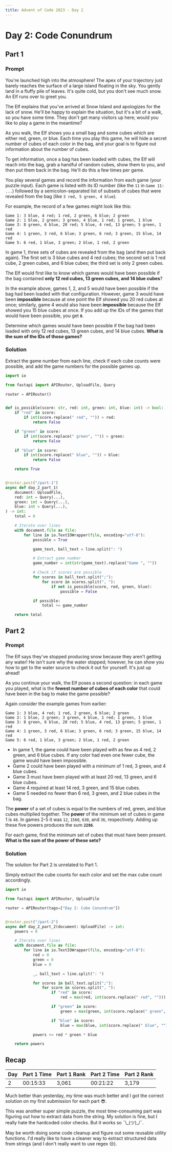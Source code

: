 ```yaml
---
title: Advent of Code 2023 - Day 2
---
```


# Day 2: Code Conundrum

## Part 1

### Prompt

You're launched high into the atmosphere!
The apex of your trajectory just barely reaches the surface of a large island floating in the sky.
You gently land in a fluffy pile of leaves.
It's quite cold, but you don't see much snow.
An Elf runs over to greet you.

The Elf explains that you've arrived at Snow Island and apologizes for the lack of snow.
He'll be happy to explain the situation, but it's a bit of a walk, so you have some time.
They don't get many visitors up here; would you like to play a game in the meantime?

As you walk, the Elf shows you a small bag and some cubes which are either red, green, or blue.
Each time you play this game, he will hide a secret number of cubes of each color in the bag, and your goal is to figure out information about the number of cubes.

To get information, once a bag has been loaded with cubes, the Elf will reach into the bag, grab a handful of random cubes, show them to you, and then put them back in the bag.
He'll do this a few times per game.

You play several games and record the information from each game (your puzzle input).
Each game is listed with its ID number (like the `11` in `Game 11: ...`) followed by a semicolon-separated list of subsets of cubes that were revealed from the bag (like `3 red, 5 green, 4 blue`).

For example, the record of a few games might look like this:

```
Game 1: 3 blue, 4 red; 1 red, 2 green, 6 blue; 2 green
Game 2: 1 blue, 2 green; 3 green, 4 blue, 1 red; 1 green, 1 blue
Game 3: 8 green, 6 blue, 20 red; 5 blue, 4 red, 13 green; 5 green, 1 red
Game 4: 1 green, 3 red, 6 blue; 3 green, 6 red; 3 green, 15 blue, 14 red
Game 5: 6 red, 1 blue, 3 green; 2 blue, 1 red, 2 green
```

In game 1, three sets of cubes are revealed from the bag (and then put back again).
The first set is 3 blue cubes and 4 red cubes; the second set is 1 red cube, 2 green cubes, and 6 blue cubes; the third set is only 2 green cubes.

The Elf would first like to know which games would have been possible if the bag contained **only 12 red cubes, 13 green cubes, and 14 blue cubes**?

In the example above, games 1, 2, and 5 would have been possible if the bag had been loaded with that configuration.
However, game 3 would have been **impossible** because at one point the Elf showed you 20 red cubes at once; similarly, game 4 would also have been **impossible** because the Elf showed you 15 blue cubes at once.
If you add up the IDs of the games that would have been possible, you get **`8`**.

Determine which games would have been possible if the bag had been loaded with only 12 red cubes, 13 green cubes, and 14 blue cubes.
**What is the sum of the IDs of those games?**

### Solution

Extract the game number from each line,
check if each cube counts were possible,
and add the game numbers for the possible games up.

```python
import io

from fastapi import APIRouter, UploadFile, Query

router = APIRouter()


def is_possible(score: str, red: int, green: int, blue: int) -> bool:
    if "red" in score:
        if int(score.replace(" red", "")) > red:
            return False

    if "green" in score:
        if int(score.replace(" green", "")) > green:
            return False

    if "blue" in score:
        if int(score.replace(" blue", "")) > blue:
            return False

    return True


@router.post("/part-1")
async def day_2_part_1(
    document: UploadFile,
    red: int = Query(...),
    green: int = Query(...),
    blue: int = Query(...),
) -> int:
    total = 0

    # Iterate over lines
    with document.file as file:
        for line in io.TextIOWrapper(file, encoding="utf-8"):
            possible = True

            game_text, ball_text = line.split(": ")

            # Extract game number
            game_number = int(str(game_text).replace("Game ", ""))

            # Check if scores are possible
            for scores in ball_text.split(";"):
                for score in scores.split(", "):
                    if not is_possible(score, red, green, blue):
                        possible = False

            if possible:
                total += game_number

    return total
```

## Part 2

### Prompt

The Elf says they've stopped producing snow because they aren't getting any water!
He isn't sure why the water stopped; however, he can show you how to get to the water source to check it out for yourself. 
It's just up ahead!

As you continue your walk, the Elf poses a second question: in each game you played, what is the **fewest number of cubes of each color** that could have been in the bag to make the game possible?

Again consider the example games from earlier:

```
Game 1: 3 blue, 4 red; 1 red, 2 green, 6 blue; 2 green
Game 2: 1 blue, 2 green; 3 green, 4 blue, 1 red; 1 green, 1 blue
Game 3: 8 green, 6 blue, 20 red; 5 blue, 4 red, 13 green; 5 green, 1 red
Game 4: 1 green, 3 red, 6 blue; 3 green, 6 red; 3 green, 15 blue, 14 red
Game 5: 6 red, 1 blue, 3 green; 2 blue, 1 red, 2 green
```

- In game 1, the game could have been played with as few as 4 red, 2 green, and 6 blue cubes. If any color had even one fewer cube, the game would have been impossible.
- Game 2 could have been played with a minimum of 1 red, 3 green, and 4 blue cubes.
- Game 3 must have been played with at least 20 red, 13 green, and 6 blue cubes.
- Game 4 required at least 14 red, 3 green, and 15 blue cubes.
- Game 5 needed no fewer than 6 red, 3 green, and 2 blue cubes in the bag.

The **power** of a set of cubes is equal to the numbers of red, green, and blue cubes multiplied together.
The **power** of the minimum set of cubes in game 1 is `48`.
In games 2-5 it was `12`, `1560`, `630`, and `36`, respectively.
Adding up these five powers produces the sum **`2286`**.

For each game, find the minimum set of cubes that must have been present.
**What is the sum of the power of these sets?**

### Solution

The solution for Part 2 is unrelated to Part 1.

Simply extract the cube counts for each color and set the max cube count accordingly.

```python
import io

from fastapi import APIRouter, UploadFile

router = APIRouter(tags=["Day 2: Cube Conundrum"])


@router.post("/part-2")
async def day_2_part_2(document: UploadFile) -> int:
    powers = 0

    # Iterate over lines
    with document.file as file:
        for line in io.TextIOWrapper(file, encoding="utf-8"):
            red = 0
            green = 0
            blue = 0

            _, ball_text = line.split(": ")

            for scores in ball_text.split(";"):
                for score in scores.split(", "):
                    if "red" in score:
                        red = max(red, int(score.replace(" red", "")))

                    if "green" in score:
                        green = max(green, int(score.replace(" green", "")))

                    if "blue" in score:
                        blue = max(blue, int(score.replace(" blue", "")))

            powers += red * green * blue

    return powers
```

## Recap

| Day | Part 1 Time | Part 1 Rank | Part 2 Time | Part 2 Rank |
|-----|-------------|-------------|-------------|-------------|
| 2   | 00:15:33    | 3,061       | 00:21:22    | 3,179       |

Much better than yesterday, my time was much better and I got the correct solution on my first submission for each part 😎.

This was another super simple puzzle, the most time-consuming part was figuring out how to extract data from the string.
My solution is fine, but I really hate the hardcoded color checks. But it works so ¯\\\_(ツ)_/¯.

May be worth doing some code cleanup and figure out some reusable utility functions.
I'd really like to have a cleaner way to extract structured data from strings (and I don't really want to use regex 😒).
